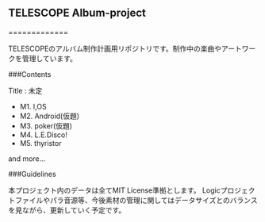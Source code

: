 ## TELESCOPE Album-project

=============

TELESCOPEのアルバム制作計画用リポジトリです。制作中の楽曲やアートワークを管理しています。

###Contents

Title : 未定

* M1. I,OS
* M2. Android(仮題)
* M3. poker(仮題)
* M4. L.E.Disco!
* M5. thyristor

and more...


###Guidelines

本プロジェクト内のデータは全てMIT License準拠とします。
Logicプロジェクトファイルやパラ音源等、今後素材の管理に関してはデータサイズとのバランスを見ながら、更新していく予定です。


